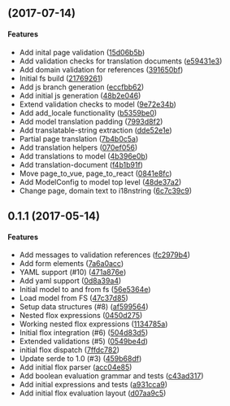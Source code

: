 <a name=""></a>
##  (2017-07-14)


#### Features

*   Add inital page validation ([15d06b5b](https://github.com/michiel/xflow-rust/commit/15d06b5b52db6eece337b7196b6301e221a69aad))
*   Add validation checks for translation documents ([e59431e3](https://github.com/michiel/xflow-rust/commit/e59431e31d148f4db3494ccd3f6b8dd9dbcca9e5))
*   Add domain validation for references ([391650bf](https://github.com/michiel/xflow-rust/commit/391650bf06633ce47b0df1d8d9c23cbd572727c9))
*   Initial fs build ([21769261](https://github.com/michiel/xflow-rust/commit/2176926134910ec367e241e8cd6a2556fd4189e9))
*   Add js branch generation ([eccfbb62](https://github.com/michiel/xflow-rust/commit/eccfbb62fdb55016a595cce4a6cb215982ef3413))
*   Add initial js generation ([48b2e046](https://github.com/michiel/xflow-rust/commit/48b2e04658125b1ca7945b3a72e025425c1a8666))
*   Extend validation checks to model ([9e72e34b](https://github.com/michiel/xflow-rust/commit/9e72e34b097480fa2f4e3be9fd015786558af4b0))
*   Add add_locale functionality ([b5359be0](https://github.com/michiel/xflow-rust/commit/b5359be0eb533f79d1ca7d3fa776e7a7a393b1f6))
*   Add model translation padding ([7993d8f2](https://github.com/michiel/xflow-rust/commit/7993d8f22114fe6fc72009862f913086d5a1c5a9))
*   Add translatable-string extraction ([dde52e1e](https://github.com/michiel/xflow-rust/commit/dde52e1ea53bc9940dbc275b3ef890cedb0fe632))
*   Partial page translation ([7b4b0c5a](https://github.com/michiel/xflow-rust/commit/7b4b0c5a3e842d6666b547befb6770bc92ac267a))
*   Add translation helpers ([070ef056](https://github.com/michiel/xflow-rust/commit/070ef05602eb4637b90f8723c542463134d684f5))
*   Add translations to model ([4b396e0b](https://github.com/michiel/xflow-rust/commit/4b396e0b46ddb7d51606faaa10bfa328a5c8a0f6))
*   Add translation-document ([f4b1b91f](https://github.com/michiel/xflow-rust/commit/f4b1b91f3ce3651b17007e9b0eec1a204a2d1668))
*   Move page_to_vue, page_to_react ([0841e8fc](https://github.com/michiel/xflow-rust/commit/0841e8fc36497ee9f1bf45f6c802dda86557851d))
*   Add ModelConfig to model top level ([48de37a2](https://github.com/michiel/xflow-rust/commit/48de37a2e946f3d4c07ab92fedde11367ff4b30c))
*   Change page, domain text to i18nstring ([6c7c39c9](https://github.com/michiel/xflow-rust/commit/6c7c39c9aeca573d5090b988874ae5bbcaa4ed52))


<a name=""></a>
## 0.1.1 (2017-05-14)

#### Features


*   Add messages to validation references ([fc2979b4](https://github.com/michiel/xflow-rust/commit/fc2979b46ff7c1b21749a0d29be545c6d48edd0d))
*   Add form elements ([7a6a0acc](https://github.com/michiel/xflow-rust/commit/7a6a0acca73bfaa3b4b66092d0df60207378c310))
*   YAML support (#10) ([471a876e](https://github.com/michiel/xflow-rust/commit/471a876e2ebfadc084924fef10f504ab7dc5177a))
*   Add yaml support ([0d8a39a4](https://github.com/michiel/xflow-rust/commit/0d8a39a49d196a7366395bcdbc5c9db07d9fa20a))
*   Initial model to and from fs ([56e5364e](https://github.com/michiel/xflow-rust/commit/56e5364e835a9f77432c774625c921624aee96e8))
*   Load model from FS ([47c37d85](https://github.com/michiel/xflow-rust/commit/47c37d858488aa615ddd56858193617a29ea15b1))
*   Setup data structures (#8) ([af599564](https://github.com/michiel/xflow-rust/commit/af599564bf7d6c0511bb9005f8a620982caa6c78))
*   Nested flox expressions ([0450d275](https://github.com/michiel/xflow-rust/commit/0450d275aedef1a8af677dafd31842ed70f4b0be))
*   Working nested flox expressions ([1134785a](https://github.com/michiel/xflow-rust/commit/1134785a9870d5c994ab903e3f4d4a028ed17e50))
*   Initial flox integration (#6) ([504d83d5](https://github.com/michiel/xflow-rust/commit/504d83d55891b505c04a9b2af06539e76f0cd05f))
*   Extended validations (#5) ([0549be4d](https://github.com/michiel/xflow-rust/commit/0549be4d323e8697b374d3582c864efddf317f1a))
*   initial flox dispatch ([7ffdc782](https://github.com/michiel/xflow-rust/commit/7ffdc782ce7a84d4a959246fd37aab1345b81859))
*   Update serde to 1.0 (#3) ([459b68df](https://github.com/michiel/xflow-rust/commit/459b68df68ea7d7c08fe6edcfa9bd99fa9d2b4a5))
*   Add initial flox parser ([acc04e85](https://github.com/michiel/xflow-rust/commit/acc04e8567aba50e43a606b241697b8bcb1e5fa9))
*   Add boolean evaluation grammar and tests ([c43ad317](https://github.com/michiel/xflow-rust/commit/c43ad317beb483e5eba3596bc4b0243bf3aa959e))
*   Add initial expressions and tests ([a931cca9](https://github.com/michiel/xflow-rust/commit/a931cca9f52e373b30efe556cd16700d76663b6e))
*   Add initial flox evaluation layout ([d07aa9c5](https://github.com/michiel/xflow-rust/commit/d07aa9c59f73341fc206e7a269946f7916083fb2))

